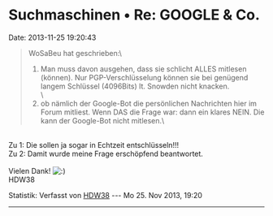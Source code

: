 Suchmaschinen • Re: GOOGLE & Co.
================================

Date: 2013-11-25 19:20:43

> <div>
>
> WoSaBeu hat geschrieben:\
> 1. Man muss davon ausgehen, dass sie schlicht ALLES mitlesen (können).
> Nur PGP-Verschlüsselung können sie bei genügend langem Schlüssel
> (4096Bits) lt. Snowden nicht knacken.\
> \
> 2. ob nämlich der Google-Bot die persönlichen Nachrichten hier im
> Forum mitliest. Wenn DAS die Frage war: dann ein klares NEIN. Die kann
> der Google-Bot nicht mitlesen.\
>
> </div>

\
Zu 1: Die sollen ja sogar in Echtzeit entschlüsseln!!!\
Zu 2: Damit wurde meine Frage erschöpfend beantwortet.\
\
Vielen Dank!
![:)](http://forum.suma-ev.de/images/smilies/icon_e_smile.gif "Lächeln")\
HDW38

Statistik: Verfasst von
[HDW38](http://forum.suma-ev.de/memberlist.php?mode=viewprofile&u=120)
--- Mo 25. Nov 2013, 19:20

------------------------------------------------------------------------
